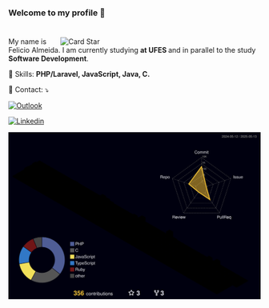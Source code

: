 <h3>Welcome to my profile 👋</h3>

#
<a href="https://github.com/felicio-almd"><img src="https://github-readme-stats.vercel.app/api/top-langs/?username=felicio-almd&hide=html&layout=compact&theme=dracula" alt="Card Star" align="right" width="400px" min-width="300px"></a>

<p align="left"> 
  My name is Felicio Almeida. I am currently studying <strong>at UFES </strong> and in parallel to the study <strong> Software Development</strong>. 
</p>

<p align="left">
  🎯 Skills: <strong>PHP/Laravel, JavaScript, Java, C.</strong>
</p>

<p align="left">
  📩 Contact: ⤵️
</p>

<p align="left">
  <a href="mailto:feliciorar@gmail.com">
  <img src="https://img.shields.io/badge/-Gmail-D14836?style=flat-square&labelColor=red&logo=gmail&logoColor=white&link=felicio.rar@gmail.com" alt="Outlook"/></a>


  [![Linkedin](https://img.shields.io/badge/-LinkedIn-blue?style=flat&logo=Linkedin&logoColor=white)](https://www.linkedin.com/in/felicio-rodney-almeida-rocha/)

 
</p>

![3D Contributions](./profile-3d-contrib/profile-night-rainbow.svg)
